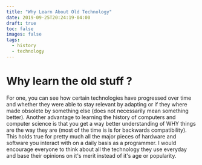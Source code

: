 ```yaml
---
title: "Why Learn About Old Technology"
date: 2019-09-25T20:24:19-04:00
draft: true
toc: false
images: false
tags:
  - history
  - technology
---
```


# Why learn the old stuff ?

For one, you can see how certain technologies have progressed over time and
whether they were able to stay relevant by adapting or if they where made
obsolete by something else (does not necessarily mean something better).
Another advantage to learning the history of computers and computer science is
that you get a way better understanding of WHY things are the
way they are (most of the time is is for backwards compatibility).
This holds true for pretty much all the major pieces of hardware and software
you interact with on a daily basis as a programmer. I would encourage everyone
to think about all the technology they use everyday and base their opinions on
it's merit instead of it's age or popularity.
